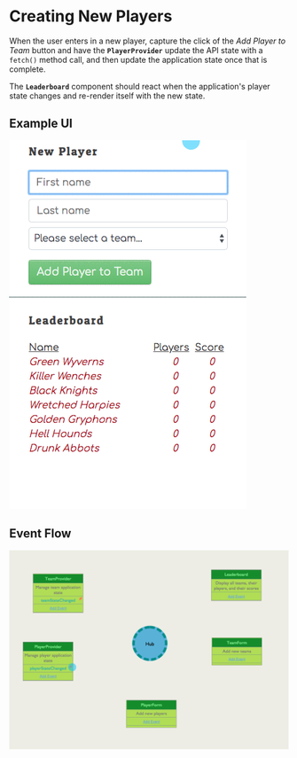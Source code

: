# Creating New Players


When the user enters in a new player, capture the click of the _Add Player to Team_ button and have the **`PlayerProvider`** update the API state with a `fetch()` method call, and then update the application state once that is complete.

The **`Leaderboard`** component should react when the application's player state changes and re-render itself with the new state.

## Example UI

![animation showing players added to teams](./images/add-player-to-team.gif)

## Event Flow

![animation of event flow for player state change](./images/add-player-event-flow.gif)